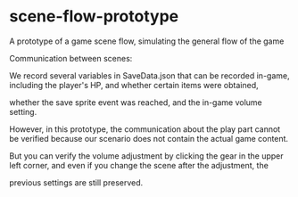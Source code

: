 # scene-flow-prototype

A prototype of a game scene flow, simulating the general flow of the game

Communication between scenes:

We record several variables in SaveData.json that can be recorded in-game, including the player's HP, and whether certain items were obtained, 

whether the save sprite event was reached, and the in-game volume setting.

However, in this prototype, the communication about the play part cannot be verified because our scenario does not contain the actual game content.

But you can verify the volume adjustment by clicking the gear in the upper left corner, and even if you change the scene after the adjustment, the 

previous settings are still preserved.

